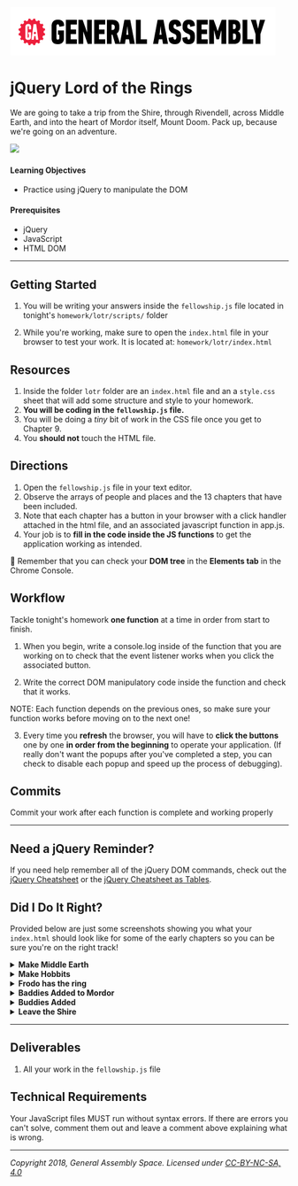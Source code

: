 [![General Assembly Logo](/ga_cog.png)](https://generalassemb.ly)

# jQuery Lord of the Rings

We are going to take a trip from the Shire, through Rivendell, across Middle Earth, and into the heart of Mordor itself, Mount Doom. Pack up, because we're going on an adventure.

![](https://imgur.com/IAGWicn.png)

#### Learning Objectives

- Practice using jQuery to manipulate the DOM

#### Prerequisites

- jQuery
- JavaScript
- HTML DOM

---

## Getting Started

1. You will be writing your answers inside the `fellowship.js` file located in tonight's `homework/lotr/scripts/` folder

1. While you're working, make sure to open the `index.html` file in your browser to test your work. It is located at: `homework/lotr/index.html`

## Resources

1. Inside the folder `lotr` folder are an `index.html` file and an a `style.css` sheet that will add some structure and style to your homework.
1. **You will be coding in the `fellowship.js` file.**
1. You will be doing a _tiny_ bit of work in the CSS file once you get to Chapter 9.
1. You **should not** touch the HTML file.

## Directions
1. Open the `fellowship.js` file in your text editor.
2. Observe the arrays of people and places and the 13 chapters that have been included.
3. Note that each chapter has a button in your browser with a click handler attached in the html file, and an associated javascript function in app.js.
4. Your job is to **fill in the code inside the JS functions** to get the application working as intended.

:elephant: Remember that you can check your **DOM tree** in the **Elements tab** in the Chrome Console.

## Workflow

Tackle tonight's homework **one function** at a time in order from start to finish.

1. When you begin, write a console.log inside of the function that you are working on to check that the event listener works when you click the associated button.

2. Write the correct DOM manipulatory code inside the function and check that it works.

NOTE: Each function depends on the previous ones, so make sure your function works before moving on to the next one!

3. Every time you **refresh** the browser, you will have to **click the buttons** one by one **in order from the beginning** to operate your application. (If really don't want the popups after you've completed a step, you can check to disable each popup and speed up the process of debugging).

## Commits

Commit your work after each function is complete and working properly

---

## Need a jQuery Reminder?

If you need help remember all of the jQuery DOM commands, check out the [jQuery Cheatsheet](https://git.generalassemb.ly/Software-Engineering-Immersive-Remote/SEIR-Nova/wiki/jQuery-Cheatsheet) or the [jQuery Cheatsheet as Tables](https://git.generalassemb.ly/Software-Engineering-Immersive-Remote/SEIR-Nova/wiki/jQuery-Cheatsheet-as-Tables).

## Did I Do It Right?

Provided below are just some screenshots showing you what your `index.html` should look like for some of the early chapters so you can be sure you're on the right track!

<details><summary><strong>Make Middle Earth</strong></summary>
<img src="https://i.imgur.com/ul0svtY.jpg">
</details>

<details><summary><strong>Make Hobbits</strong></summary>
<img src="https://i.imgur.com/B8qKof3.jpg">
</details>

<details><summary><strong>Frodo has the ring</strong></summary>
<img src="https://i.imgur.com/1b6dOde.png">
</details>

<details><summary><strong>Baddies Added to Mordor</strong></summary>
<img src="https://i.imgur.com/7svUIIk.jpg">
</details>

<details><summary><strong>Buddies Added</strong></summary>
<img src="https://i.imgur.com/87Z8GzM.jpg">
</details>

<details><summary><strong>Leave the Shire</strong></summary>
<img src="https://i.imgur.com/kv1cfnP.jpg">
<img src="https://i.imgur.com/HMXFmH0.png">
</details>

---

## Deliverables

1. All your work in the `fellowship.js` file

## Technical Requirements

Your JavaScript files MUST run without syntax errors. If there are errors you can't solve, comment them out and leave a comment above explaining what is wrong.

---

*Copyright 2018, General Assembly Space. Licensed under [CC-BY-NC-SA, 4.0](https://creativecommons.org/licenses/by-nc-sa/4.0/)*
